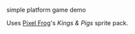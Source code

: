 simple platform game demo

Uses [Pixel Frog](https://pixelfrog-assets.itch.io/)'s _Kings & Pigs_ sprite pack.
